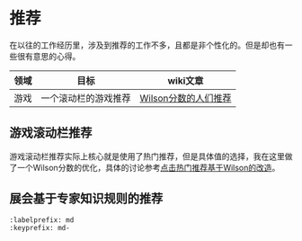 # 推荐

在以往的工作经历里，涉及到推荐的工作不多，且都是非个性化的。但是却也有一些很有意思的心得。

| 领域 |         目标         | wiki文章 |
|:--:|:------------------:|:--------:|
| 游戏 | 一个滚动栏的游戏推荐 |     [Wilson分数的人们推荐](./wilson_recommender.md)     |

## 游戏滚动栏推荐

游戏滚动栏推荐实际上核心就是使用了热门推荐，但是具体值的选择，我在这里做了一个Wilson分数的优化，具体的讨论参考[点击热门推荐基于Wilson的改造](./wilson_recommender.md)。

## 展会基于专家知识规则的推荐



```{bibliography} references.bib
:labelprefix: md
:keyprefix: md-
```